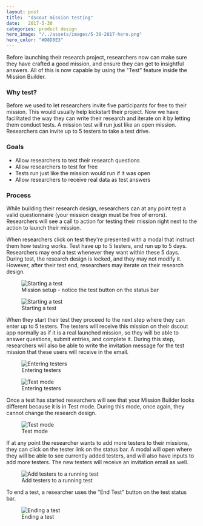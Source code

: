 ```yaml
---
layout: post
title:  "dscout mission testing"
date:   2017-5-30
categories: product design
hero_image: "/../assets/images/5-30-2017-hero.png"
hero_color: "#D8D8E3"
---
```

Before launching their research project, researchers now can make sure they have crafted a good mission, and ensure they can get to insightful answers. All of this is now capable by using the "Test" feature inside the Mission Builder.

### Why test?
Before we used to let researchers invite five participants for free to their mission. This would usually help kickstart their project. Now we have facilitated the way they can write their research and iterate on it by letting them conduct tests. A mission test will run just like an open mission. Researchers can invite up to 5 testers to take a test drive.

### Goals
* Allow researchers to test their research questions
* Allow researchers to test for free
* Tests run just like the mission would run if it was open
* Allow researchers to receive real data as test answers

### Process
While building their research design, researchers can at any point test a valid questionnaire (your mission design must be free of errors). Researchers will see a call to action for testing their mission right next to the action to launch their mission.

When researchers click on test they're presented with a modal that instruct them how testing works. Test have up to 5 testers, and run up to 5 days. Researchers may end a test whenever they want within these 5 days. During test, the research design is locked, and they may not modify it. However, after their test end, researchers may iterate on their research design.

<figure>
	<img src="../../../../../../assets/images/test-0.png" alt="Starting a test" />
	<figcaption class="media-caption center">Mission setup - notice the test button on the status bar</figcaption>
</figure>

<figure>
	<img src="../../../../../../assets/images/test-1.png" alt="Starting a test" />
	<figcaption class="media-caption center">Starting a test</figcaption>
</figure>

When they start their test they proceed to the next step where they can enter up to 5 testers. The testers will receive this mission on their dscout app normally as if it is a real launched mission, so they will be able to answer questions, submit entries, and complete it. During this step, researchers will also be able to write the invitation message for the test mission that these users will receive in the email.

<figure>
	<img src="../../../../../../assets/images/test-2.png" alt="Entering testers" />
	<figcaption class="media-caption center">Entering testers</figcaption>
</figure>

<figure>
	<img src="../../../../../../assets/images/test-3.png" alt="Test mode" />
	<figcaption class="media-caption center">Entering testers</figcaption>
</figure>

Once a test has started researchers will see that your Mission Builder looks different because it is in Test mode. During this mode, once again, they cannot change the research design.

<figure>
	<img src="../../../../../../assets/images/test-4.png" alt="Test mode" />
	<figcaption class="media-caption center">Test mode</figcaption>
</figure>

If at any point the researcher wants to add more testers to their missions, they can click on the tester link on the status bar. A modal will open where they will be able to see currently added testers, and will also have inputs to add more testers. The new testers will receive an invitation email as well.

<figure>
	<img src="../../../../../../assets/images/test-5.png" alt="Add testers to a running test" />
	<figcaption class="media-caption center">Add testers to a running test</figcaption>
</figure>

To end a test, a researcher uses the "End Test" button on the test status bar.

<figure>
	<img src="../../../../../../assets/images/test-6.png" alt="Ending a test" />
	<figcaption class="media-caption center">Ending a test</figcaption>
</figure>
